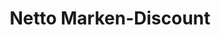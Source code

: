 ---
title: "Netto Marken-Discount"
url: /jena/netto-marken-discount-friedrich-koerner-strasse/
shop: Supermarkt
---
